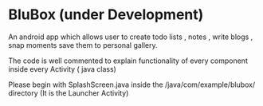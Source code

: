 # BluBox (under Development)
 An android app which allows user to create todo lists , notes , write blogs , snap moments save them to personal gallery. 
 
 
 The code is well commented to explain functionality of every component inside every Activity ( java class)
 
 Please begin with SplashScreen.java inside the /java/com/example/blubox/ directory (It is the Launcher Activity)
 
 
 
 
 
 
